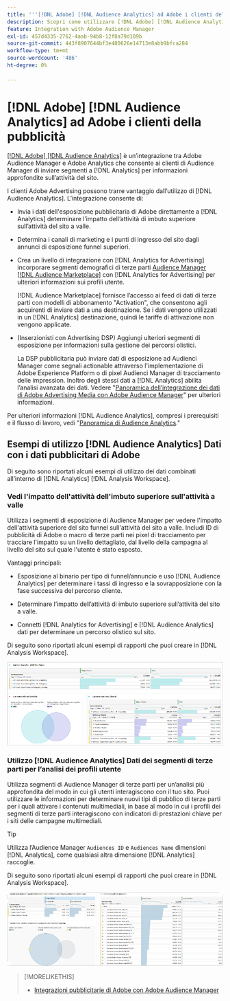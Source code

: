 ```yaml
---
title: '''[!DNL Adobe] [!DNL Audience Analytics] ad Adobe i clienti della pubblicità'
description: Scopri come utilizzare [!DNL Adobe] [!DNL Audience Analytics] per i casi di utilizzo pubblicitario
feature: Integration with Adobe Audience Manager
exl-id: 457d4335-2762-4aab-94b8-12f8a79d109b
source-git-commit: 443f8907644bf3e480626e14713e8abb9bfca284
workflow-type: tm+mt
source-wordcount: '486'
ht-degree: 0%

---
```


# [!DNL Adobe] [!DNL Audience Analytics] ad Adobe i clienti della pubblicità

[[!DNL Adobe] [!DNL Audience Analytics]](https://experienceleague.adobe.com/docs/analytics/integration/audience-analytics/mc-audiences-aam.html) è un’integrazione tra Adobe Audience Manager e Adobe Analytics che consente ai clienti di Audience Manager di inviare segmenti a [!DNL Analytics] per informazioni approfondite sull’attività del sito.

I clienti Adobe Advertising possono trarre vantaggio dall’utilizzo di [!DNL Audience Analytics]. L’integrazione consente di:

* Invia i dati dell&#39;esposizione pubblicitaria di Adobe direttamente a [!DNL Analytics] determinare l’impatto dell’attività di imbuto superiore sull’attività del sito a valle.

* Determina i canali di marketing e i punti di ingresso del sito dagli annunci di esposizione funnel superiori.

* Crea un livello di integrazione con [!DNL Analytics for Advertising] incorporare segmenti demografici di terze parti [Audience Manager [!DNL Audience Marketplace]](https://experienceleague.adobe.com/docs/audience-manager/user-guide/features/audience-marketplace/audience-marketplace.html) con [!DNL Analytics for Advertising] per ulteriori informazioni sui profili utente.

   [!DNL Audience Marketplace] fornisce l’accesso ai feed di dati di terze parti con modelli di abbonamento &quot;Activation&quot;, che consentono agli acquirenti di inviare dati a una destinazione. Se i dati vengono utilizzati in un [!DNL Analytics] destinazione, quindi le tariffe di attivazione non vengono applicate.

* (Inserzionisti con Advertising DSP) Aggiungi ulteriori segmenti di esposizione per informazioni sulla gestione dei percorsi olistici.

   La DSP pubblicitaria può inviare dati di esposizione ad Audienci Manager come segnali actionable attraverso l&#39;implementazione di Adobe Experience Platform o di pixel Audienci Manager di tracciamento delle impression. Inoltro degli stessi dati a [!DNL Analytics] abilita l’analisi avanzata dei dati. Vedere &quot;[Panoramica dell’integrazione dei dati di Adobe Advertising Media con Adobe Audience Manager](/help/integrations/audience-manager/media-data-integration/overview.md)&quot; per ulteriori informazioni.

Per ulteriori informazioni [!DNL Audience Analytics], compresi i prerequisiti e il flusso di lavoro, vedi &quot;[Panoramica di Audience Analytics](https://experienceleague.adobe.com/docs/analytics/integration/audience-analytics/mc-audiences-aam.html).&quot;

## Esempi di utilizzo [!DNL Audience Analytics] Dati con i dati pubblicitari di Adobe

Di seguito sono riportati alcuni esempi di utilizzo dei dati combinati all’interno di [!DNL Analytics] [!DNL Analysis Workspace].

### Vedi l&#39;impatto dell&#39;attività dell&#39;imbuto superiore sull&#39;attività a valle

Utilizza i segmenti di esposizione di Audience Manager per vedere l&#39;impatto dell&#39;attività superiore del sito funnel sull&#39;attività del sito a valle. Includi ID di pubblicità di Adobe o macro di terze parti nei pixel di tracciamento per tracciare l&#39;impatto su un livello dettagliato, dal livello della campagna al livello del sito sul quale l&#39;utente è stato esposto.

Vantaggi principali:

* Esposizione al binario per tipo di funnel/annuncio e uso [!DNL Audience Analytics] per determinare i tassi di ingresso e la sovrapposizione con la fase successiva del percorso cliente.

* Determinare l’impatto dell’attività di imbuto superiore sull’attività del sito a valle.

* Connetti [!DNL Analytics for Advertising]<!-- which doesn't include the last exposure event --> e [!DNL Audience Analytics] dati <!-- (which includes the user's last exposure event) --> per determinare un percorso olistico sul sito.

Di seguito sono riportati alcuni esempi di rapporti che puoi creare in [!DNL Analysis Workspace].

![Vedere l&#39;impatto dell&#39;attività di funnel superiore sull&#39;attività di sito a valle](/help/integrations/assets/audience-analytics-upper-funnel-exposure.png)

### Utilizzo [!DNL Audience Analytics] Dati dei segmenti di terze parti per l’analisi dei profili utente

Utilizza segmenti di Audience Manager di terze parti per un’analisi più approfondita del modo in cui gli utenti interagiscono con il tuo sito. Puoi utilizzare le informazioni per determinare nuovi tipi di pubblico di terze parti per i quali attivare i contenuti multimediali, in base al modo in cui i profili dei segmenti di terze parti interagiscono con indicatori di prestazioni chiave per i siti delle campagne multimediali.

>[!TIP]
> Utilizza l’Audience Manager `Audiences ID` e `Audiences Name` dimensioni [!DNL Analytics], come qualsiasi altra dimensione [!DNL Analytics] raccoglie.

Di seguito sono riportati alcuni esempi di rapporti che puoi creare in [!DNL Analysis Workspace].

![Utilizzo di segmenti di terze parti per arricchire l’analisi del profilo utente](/help/integrations/assets/audience-analytics-third-party-report.png)

>[!MORELIKETHIS]
>
>* [Integrazioni pubblicitarie di Adobe con Adobe Audience Manager](/help/integrations/audience-manager/overview.md)

